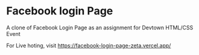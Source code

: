 # Facebook login Page
 A clone of Facebook  Login Page as an assignment for Devtown HTML/CSS Event

For Live hoting, visit https://facebook-login-page-zeta.vercel.app/ 

